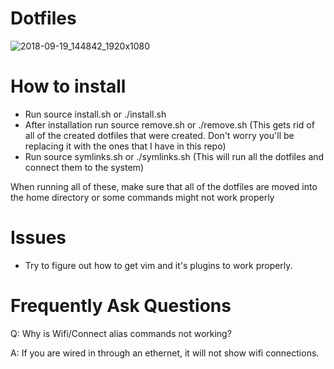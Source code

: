 # Dotfiles

![2018-09-19_144842_1920x1080](https://user-images.githubusercontent.com/30446022/45889706-1ed44180-bd8f-11e8-9a9e-07ef7399dd8b.png)

# How to install

- Run source install.sh or ./install.sh
- After installation run source remove.sh or ./remove.sh (This gets rid of all of the created dotfiles that were created. Don't worry you'll be replacing it with the ones that I have in this repo)
- Run source symlinks.sh or ./symlinks.sh (This will run all the dotfiles and connect them to the system)

When running all of these, make sure that all of the dotfiles are moved into the home directory or some commands might not work properly

# Issues

- Try to figure out how to get vim and it's plugins to work properly.

# Frequently Ask Questions

Q: Why is Wifi/Connect alias commands not working? 

A: If you are wired in through an ethernet, it will not show wifi connections.
